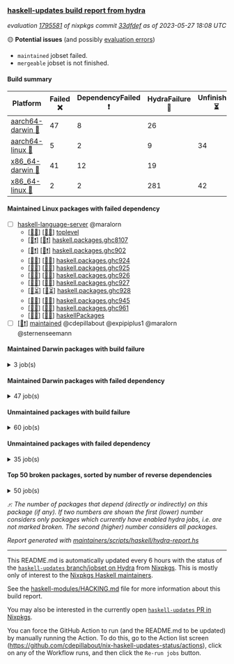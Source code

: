 ### [haskell-updates build report from hydra](https://hydra.nixos.org/jobset/nixpkgs/haskell-updates)
*evaluation [1795581](https://hydra.nixos.org/eval/1795581) of nixpkgs commit [33dfdef](https://github.com/NixOS/nixpkgs/commits/33dfdef1d3893a49c28247a5b2104b2257056f87) as of 2023-05-27 18:08 UTC*

:yellow_circle: **Potential issues** (and possibly [evaluation errors](https://hydra.nixos.org/jobset/nixpkgs/haskell-updates))
  * `maintained` jobset failed.
  * `mergeable` jobset is not finished.

#### Build summary

 | Platform | Failed :x: | DependencyFailed :heavy_exclamation_mark: | HydraFailure :construction: | Unfinished :hourglass_flowing_sand: | Success :heavy_check_mark: | 
 | --- | --- | --- | --- | --- | --- | 
 | [aarch64-darwin :green_apple:](https://hydra.nixos.org/eval/1795581?filter=.aarch64-darwin) | 47 | 8 | 26 |  | 6433 | 
 | [aarch64-linux :iphone:](https://hydra.nixos.org/eval/1795581?filter=.aarch64-linux) | 5 | 2 | 9 | 34 | 6559 | 
 | [x86_64-darwin :apple:](https://hydra.nixos.org/eval/1795581?filter=.x86_64-darwin) | 41 | 12 | 19 |  | 6462 | 
 | [x86_64-linux :penguin:](https://hydra.nixos.org/eval/1795581?filter=.x86_64-linux) | 2 | 2 | 281 | 42 | 6329 | 
#### Maintained Linux packages with failed dependency
- [ ] [haskell-language-server](https://hydra.nixos.org/eval/1795581?filter=haskell-language-server) @maralorn
  - [[:iphone::construction:]](https://hydra.nixos.org/build/220674954) [[:penguin::construction:]](https://hydra.nixos.org/build/220668556) [toplevel](https://hydra.nixos.org/eval/1795581?filter=haskell-language-server)
  - [[:iphone::heavy_exclamation_mark:]](https://hydra.nixos.org/build/221745292) [[:penguin::heavy_exclamation_mark:]](https://hydra.nixos.org/build/221745296) [haskell.packages.ghc8107](https://hydra.nixos.org/eval/1795581?filter=haskell.packages.ghc8107.haskell-language-server)
  - [[:iphone::heavy_exclamation_mark:]](https://hydra.nixos.org/build/221745294) [[:penguin::heavy_exclamation_mark:]](https://hydra.nixos.org/build/221745299) [haskell.packages.ghc902](https://hydra.nixos.org/eval/1795581?filter=haskell.packages.ghc902.haskell-language-server)
  - [[:iphone::construction:]](https://hydra.nixos.org/build/220667219) [[:penguin::construction:]](https://hydra.nixos.org/build/220672480) [haskell.packages.ghc924](https://hydra.nixos.org/eval/1795581?filter=haskell.packages.ghc924.haskell-language-server)
  - [[:iphone::construction:]](https://hydra.nixos.org/build/220680070) [[:penguin::construction:]](https://hydra.nixos.org/build/220675760) [haskell.packages.ghc925](https://hydra.nixos.org/eval/1795581?filter=haskell.packages.ghc925.haskell-language-server)
  - [[:iphone::construction:]](https://hydra.nixos.org/build/220671491) [[:penguin::construction:]](https://hydra.nixos.org/build/220669832) [haskell.packages.ghc926](https://hydra.nixos.org/eval/1795581?filter=haskell.packages.ghc926.haskell-language-server)
  - [[:iphone::construction:]](https://hydra.nixos.org/build/220668489) [[:penguin::construction:]](https://hydra.nixos.org/build/220670980) [haskell.packages.ghc927](https://hydra.nixos.org/eval/1795581?filter=haskell.packages.ghc927.haskell-language-server)
  - [[:iphone::hourglass_flowing_sand:]](https://hydra.nixos.org/build/221815896) [[:penguin::hourglass_flowing_sand:]](https://hydra.nixos.org/build/221815898) [haskell.packages.ghc928](https://hydra.nixos.org/eval/1795581?filter=haskell.packages.ghc928.haskell-language-server)
  - [[:iphone::construction:]](https://hydra.nixos.org/build/220679066) [[:penguin::construction:]](https://hydra.nixos.org/build/220677753) [haskell.packages.ghc945](https://hydra.nixos.org/eval/1795581?filter=haskell.packages.ghc945.haskell-language-server)
  - [[:iphone::construction:]](https://hydra.nixos.org/build/220673971) [[:penguin::construction:]](https://hydra.nixos.org/build/220672856) [haskell.packages.ghc961](https://hydra.nixos.org/eval/1795581?filter=haskell.packages.ghc961.haskell-language-server)
  - [[:iphone::construction:]](https://hydra.nixos.org/build/220667119) [[:penguin::construction:]](https://hydra.nixos.org/build/220675067) [haskellPackages](https://hydra.nixos.org/eval/1795581?filter=haskellPackages.haskell-language-server)
- [ ] [[:penguin::heavy_exclamation_mark:]](https://hydra.nixos.org/build/221799697) [maintained](https://hydra.nixos.org/eval/1795581?filter=maintained) @cdepillabout @expipiplus1 @maralorn @sternenseemann
#### Maintained Darwin packages with build failure
<details><summary>3 job(s) </summary>

- [ ] [gitit](https://hydra.nixos.org/eval/1795581?filter=gitit) @Profpatsch @sternenseemann
  - [[:green_apple::x:]](https://hydra.nixos.org/build/221789160) [[:apple::heavy_check_mark:]](https://hydra.nixos.org/build/221788917) [toplevel](https://hydra.nixos.org/eval/1795581?filter=gitit)
  - [[:green_apple::heavy_check_mark:]](https://hydra.nixos.org/build/221788954) [[:apple::heavy_check_mark:]](https://hydra.nixos.org/build/221789016) [haskellPackages](https://hydra.nixos.org/eval/1795581?filter=haskellPackages.gitit)
</details>

#### Maintained Darwin packages with failed dependency
<details><summary>47 job(s) </summary>

- [ ] [cabal2nix](https://hydra.nixos.org/eval/1795581?filter=cabal2nix) @sternenseemann
  - [[:green_apple::heavy_check_mark:]](https://hydra.nixos.org/build/221799765) [[:apple::heavy_exclamation_mark:]](https://hydra.nixos.org/build/221799661) [toplevel](https://hydra.nixos.org/eval/1795581?filter=cabal2nix)
  - [[:green_apple::heavy_check_mark:]](https://hydra.nixos.org/build/220677603) [[:apple::heavy_check_mark:]](https://hydra.nixos.org/build/220680026) [haskell.packages.ghc8107](https://hydra.nixos.org/eval/1795581?filter=haskell.packages.ghc8107.cabal2nix)
  -  [[:apple::heavy_check_mark:]](https://hydra.nixos.org/build/220675559) [haskell.packages.ghc884](https://hydra.nixos.org/eval/1795581?filter=haskell.packages.ghc884.cabal2nix)
  - [[:green_apple::heavy_check_mark:]](https://hydra.nixos.org/build/220664235) [[:apple::heavy_check_mark:]](https://hydra.nixos.org/build/220662951) [haskell.packages.ghc902](https://hydra.nixos.org/eval/1795581?filter=haskell.packages.ghc902.cabal2nix)
  - [[:green_apple::heavy_check_mark:]](https://hydra.nixos.org/build/220664789) [[:apple::heavy_check_mark:]](https://hydra.nixos.org/build/220678995) [haskell.packages.ghc924](https://hydra.nixos.org/eval/1795581?filter=haskell.packages.ghc924.cabal2nix)
  - [[:green_apple::heavy_check_mark:]](https://hydra.nixos.org/build/220674255) [[:apple::heavy_check_mark:]](https://hydra.nixos.org/build/220681030) [haskell.packages.ghc925](https://hydra.nixos.org/eval/1795581?filter=haskell.packages.ghc925.cabal2nix)
  - [[:green_apple::heavy_check_mark:]](https://hydra.nixos.org/build/220678701) [[:apple::heavy_check_mark:]](https://hydra.nixos.org/build/220674814) [haskell.packages.ghc926](https://hydra.nixos.org/eval/1795581?filter=haskell.packages.ghc926.cabal2nix)
  - [[:green_apple::heavy_check_mark:]](https://hydra.nixos.org/build/220671418) [[:apple::heavy_check_mark:]](https://hydra.nixos.org/build/220673140) [haskell.packages.ghc927](https://hydra.nixos.org/eval/1795581?filter=haskell.packages.ghc927.cabal2nix)
  - [[:green_apple::heavy_check_mark:]](https://hydra.nixos.org/build/221815885) [[:apple::heavy_check_mark:]](https://hydra.nixos.org/build/221815857) [haskell.packages.ghc928](https://hydra.nixos.org/eval/1795581?filter=haskell.packages.ghc928.cabal2nix)
  - [[:green_apple::heavy_check_mark:]](https://hydra.nixos.org/build/220672751) [[:apple::heavy_check_mark:]](https://hydra.nixos.org/build/220676712) [haskell.packages.ghc945](https://hydra.nixos.org/eval/1795581?filter=haskell.packages.ghc945.cabal2nix)
  - [[:green_apple::heavy_check_mark:]](https://hydra.nixos.org/build/220680877) [[:apple::heavy_check_mark:]](https://hydra.nixos.org/build/220672412) [haskellPackages](https://hydra.nixos.org/eval/1795581?filter=haskellPackages.cabal2nix)
- [ ] [ghc](https://hydra.nixos.org/eval/1795581?filter=ghc) @cdepillabout @expipiplus1 @guibou @maralorn @sternenseemann
  - [[:green_apple::heavy_check_mark:]](https://hydra.nixos.org/build/219807464) [[:apple::heavy_check_mark:]](https://hydra.nixos.org/build/219802173) [haskellPackages](https://hydra.nixos.org/eval/1795581?filter=haskellPackages.ghc)
  - [[:green_apple::heavy_check_mark:]](https://hydra.nixos.org/build/221799693) [[:apple::heavy_exclamation_mark:]](https://hydra.nixos.org/build/221799757) [pkgsCross.ghcjs.haskell.packages.ghcHEAD](https://hydra.nixos.org/eval/1795581?filter=pkgsCross.ghcjs.haskell.packages.ghcHEAD.ghc)
  - [[:green_apple::heavy_check_mark:]](https://hydra.nixos.org/build/221799634) [[:apple::heavy_exclamation_mark:]](https://hydra.nixos.org/build/221799632) [pkgsCross.ghcjs.haskellPackages](https://hydra.nixos.org/eval/1795581?filter=pkgsCross.ghcjs.haskellPackages.ghc)
- [ ] [haskell-language-server](https://hydra.nixos.org/eval/1795581?filter=haskell-language-server) @maralorn
  - [[:green_apple::construction:]](https://hydra.nixos.org/build/220671651) [[:apple::construction:]](https://hydra.nixos.org/build/220674674) [toplevel](https://hydra.nixos.org/eval/1795581?filter=haskell-language-server)
  - [[:green_apple::heavy_exclamation_mark:]](https://hydra.nixos.org/build/221745303) [[:apple::heavy_exclamation_mark:]](https://hydra.nixos.org/build/221745302) [haskell.packages.ghc8107](https://hydra.nixos.org/eval/1795581?filter=haskell.packages.ghc8107.haskell-language-server)
  - [[:green_apple::heavy_exclamation_mark:]](https://hydra.nixos.org/build/221745291) [[:apple::heavy_exclamation_mark:]](https://hydra.nixos.org/build/221745297) [haskell.packages.ghc902](https://hydra.nixos.org/eval/1795581?filter=haskell.packages.ghc902.haskell-language-server)
  - [[:green_apple::construction:]](https://hydra.nixos.org/build/220669910) [[:apple::construction:]](https://hydra.nixos.org/build/220673658) [haskell.packages.ghc924](https://hydra.nixos.org/eval/1795581?filter=haskell.packages.ghc924.haskell-language-server)
  - [[:green_apple::construction:]](https://hydra.nixos.org/build/220678891) [[:apple::construction:]](https://hydra.nixos.org/build/220673143) [haskell.packages.ghc925](https://hydra.nixos.org/eval/1795581?filter=haskell.packages.ghc925.haskell-language-server)
  - [[:green_apple::construction:]](https://hydra.nixos.org/build/220678748) [[:apple::construction:]](https://hydra.nixos.org/build/220664423) [haskell.packages.ghc926](https://hydra.nixos.org/eval/1795581?filter=haskell.packages.ghc926.haskell-language-server)
  - [[:green_apple::construction:]](https://hydra.nixos.org/build/220666573) [[:apple::construction:]](https://hydra.nixos.org/build/220666424) [haskell.packages.ghc927](https://hydra.nixos.org/eval/1795581?filter=haskell.packages.ghc927.haskell-language-server)
  - [[:green_apple::heavy_exclamation_mark:]](https://hydra.nixos.org/build/221815839) [[:apple::heavy_exclamation_mark:]](https://hydra.nixos.org/build/221815833) [haskell.packages.ghc928](https://hydra.nixos.org/eval/1795581?filter=haskell.packages.ghc928.haskell-language-server)
  - [[:green_apple::construction:]](https://hydra.nixos.org/build/220665154) [[:apple::construction:]](https://hydra.nixos.org/build/220671071) [haskell.packages.ghc945](https://hydra.nixos.org/eval/1795581?filter=haskell.packages.ghc945.haskell-language-server)
  - [[:green_apple::construction:]](https://hydra.nixos.org/build/220663355) [[:apple::construction:]](https://hydra.nixos.org/build/220666320) [haskell.packages.ghc961](https://hydra.nixos.org/eval/1795581?filter=haskell.packages.ghc961.haskell-language-server)
  - [[:green_apple::construction:]](https://hydra.nixos.org/build/220673221) [[:apple::construction:]](https://hydra.nixos.org/build/220666377) [haskellPackages](https://hydra.nixos.org/eval/1795581?filter=haskellPackages.haskell-language-server)
- [ ] [nix-paths](https://hydra.nixos.org/eval/1795581?filter=nix-paths) @peti
  - [[:green_apple::heavy_check_mark:]](https://hydra.nixos.org/build/221799720) [[:apple::heavy_exclamation_mark:]](https://hydra.nixos.org/build/221799681) [haskell.packages.ghc8107](https://hydra.nixos.org/eval/1795581?filter=haskell.packages.ghc8107.nix-paths)
  -  [[:apple::heavy_exclamation_mark:]](https://hydra.nixos.org/build/221799713) [haskell.packages.ghc884](https://hydra.nixos.org/eval/1795581?filter=haskell.packages.ghc884.nix-paths)
  - [[:green_apple::heavy_check_mark:]](https://hydra.nixos.org/build/221799650) [[:apple::heavy_exclamation_mark:]](https://hydra.nixos.org/build/221799759) [haskell.packages.ghc902](https://hydra.nixos.org/eval/1795581?filter=haskell.packages.ghc902.nix-paths)
  - [[:green_apple::heavy_check_mark:]](https://hydra.nixos.org/build/221799660) [[:apple::heavy_exclamation_mark:]](https://hydra.nixos.org/build/221799717) [haskell.packages.ghc924](https://hydra.nixos.org/eval/1795581?filter=haskell.packages.ghc924.nix-paths)
  - [[:green_apple::heavy_check_mark:]](https://hydra.nixos.org/build/221799631) [[:apple::heavy_exclamation_mark:]](https://hydra.nixos.org/build/221799721) [haskell.packages.ghc925](https://hydra.nixos.org/eval/1795581?filter=haskell.packages.ghc925.nix-paths)
  - [[:green_apple::heavy_check_mark:]](https://hydra.nixos.org/build/221799738) [[:apple::heavy_exclamation_mark:]](https://hydra.nixos.org/build/221799732) [haskell.packages.ghc926](https://hydra.nixos.org/eval/1795581?filter=haskell.packages.ghc926.nix-paths)
  - [[:green_apple::heavy_check_mark:]](https://hydra.nixos.org/build/221799705) [[:apple::heavy_exclamation_mark:]](https://hydra.nixos.org/build/221799753) [haskell.packages.ghc927](https://hydra.nixos.org/eval/1795581?filter=haskell.packages.ghc927.nix-paths)
  - [[:green_apple::heavy_check_mark:]](https://hydra.nixos.org/build/221815878) [[:apple::heavy_exclamation_mark:]](https://hydra.nixos.org/build/221815837) [haskell.packages.ghc928](https://hydra.nixos.org/eval/1795581?filter=haskell.packages.ghc928.nix-paths)
  - [[:green_apple::heavy_check_mark:]](https://hydra.nixos.org/build/221799749) [[:apple::heavy_exclamation_mark:]](https://hydra.nixos.org/build/221799683) [haskell.packages.ghc945](https://hydra.nixos.org/eval/1795581?filter=haskell.packages.ghc945.nix-paths)
  - [[:green_apple::heavy_check_mark:]](https://hydra.nixos.org/build/221799657) [[:apple::heavy_exclamation_mark:]](https://hydra.nixos.org/build/221799740) [haskell.packages.ghc961](https://hydra.nixos.org/eval/1795581?filter=haskell.packages.ghc961.nix-paths)
  - [[:green_apple::heavy_check_mark:]](https://hydra.nixos.org/build/221799652) [[:apple::heavy_exclamation_mark:]](https://hydra.nixos.org/build/221799678) [haskellPackages](https://hydra.nixos.org/eval/1795581?filter=haskellPackages.nix-paths)
- [ ] [nvfetcher](https://hydra.nixos.org/eval/1795581?filter=nvfetcher) @berberman
  - [[:green_apple::heavy_check_mark:]](https://hydra.nixos.org/build/221799685) [[:apple::heavy_exclamation_mark:]](https://hydra.nixos.org/build/221799664) [toplevel](https://hydra.nixos.org/eval/1795581?filter=nvfetcher)
  - [[:green_apple::heavy_check_mark:]](https://hydra.nixos.org/build/221799761) [[:apple::heavy_exclamation_mark:]](https://hydra.nixos.org/build/221799640) [haskellPackages](https://hydra.nixos.org/eval/1795581?filter=haskellPackages.nvfetcher)
- [ ] [[:green_apple::heavy_exclamation_mark:]](https://hydra.nixos.org/build/220674599) [[:apple::construction:]](https://hydra.nixos.org/build/220665526) [haskellPackages.streamly-lmdb](https://hydra.nixos.org/eval/1795581?filter=haskellPackages.streamly-lmdb) @shlok
- [ ] [update-nix-fetchgit](https://hydra.nixos.org/eval/1795581?filter=update-nix-fetchgit) @expipiplus1 @sorki
  - [[:green_apple::heavy_check_mark:]](https://hydra.nixos.org/build/221799745) [[:apple::heavy_exclamation_mark:]](https://hydra.nixos.org/build/221799626) [toplevel](https://hydra.nixos.org/eval/1795581?filter=update-nix-fetchgit)
  - [[:green_apple::heavy_check_mark:]](https://hydra.nixos.org/build/221799630) [[:apple::heavy_exclamation_mark:]](https://hydra.nixos.org/build/221799689) [haskellPackages](https://hydra.nixos.org/eval/1795581?filter=haskellPackages.update-nix-fetchgit)
</details>

#### Unmaintained packages with build failure
<details><summary>60 job(s) </summary>

- [ ] [[:green_apple::x:]](https://hydra.nixos.org/build/220667266) [[:iphone::heavy_check_mark:]](https://hydra.nixos.org/build/220672591) [[:apple::heavy_check_mark:]](https://hydra.nixos.org/build/220666229) [[:penguin::heavy_check_mark:]](https://hydra.nixos.org/build/220663004) [haskellPackages.di-core](https://hydra.nixos.org/eval/1795581?filter=haskellPackages.di-core)  :arrow_heading_up: 8 | 11
- [ ] [[:green_apple::x:]](https://hydra.nixos.org/build/221759939) [[:iphone::hourglass_flowing_sand:]](https://hydra.nixos.org/build/221759945) [[:apple::x:]](https://hydra.nixos.org/build/221759859) [[:penguin::hourglass_flowing_sand:]](https://hydra.nixos.org/build/221759933) [haskellPackages.inline-r](https://hydra.nixos.org/eval/1795581?filter=haskellPackages.inline-r)  :arrow_heading_up: 1 | 4
- [ ] [[:green_apple::heavy_check_mark:]](https://hydra.nixos.org/build/219814299) [[:iphone::x:]](https://hydra.nixos.org/build/219825954) [[:apple::heavy_check_mark:]](https://hydra.nixos.org/build/219822238) [[:penguin::heavy_check_mark:]](https://hydra.nixos.org/build/219821736) [haskellPackages.long-double](https://hydra.nixos.org/eval/1795581?filter=haskellPackages.long-double)  :arrow_heading_up: 1 | 2
- [ ] [[:green_apple::x:]](https://hydra.nixos.org/build/220663914) [[:iphone::heavy_check_mark:]](https://hydra.nixos.org/build/220667392) [[:apple::construction:]](https://hydra.nixos.org/build/220663478) [[:penguin::heavy_check_mark:]](https://hydra.nixos.org/build/220664487) [haskellPackages.posix-socket](https://hydra.nixos.org/eval/1795581?filter=haskellPackages.posix-socket)  :arrow_heading_up: 1 | 2
- [ ] [[:green_apple::x:]](https://hydra.nixos.org/build/219822134) [[:iphone::heavy_check_mark:]](https://hydra.nixos.org/build/220654727) [[:apple::x:]](https://hydra.nixos.org/build/219812749) [[:penguin::heavy_check_mark:]](https://hydra.nixos.org/build/220654786) [haskellPackages.openal-ffi](https://hydra.nixos.org/eval/1795581?filter=haskellPackages.openal-ffi)  :arrow_heading_up: 1 | 1
- [ ] [[:green_apple::heavy_check_mark:]](https://hydra.nixos.org/build/219822225) [[:iphone::x:]](https://hydra.nixos.org/build/219803223) [[:apple::heavy_check_mark:]](https://hydra.nixos.org/build/219803406) [[:penguin::heavy_check_mark:]](https://hydra.nixos.org/build/219805721) [haskellPackages.freetype2](https://hydra.nixos.org/eval/1795581?filter=haskellPackages.freetype2)  :arrow_heading_up: 0 | 11
- [ ] [[:green_apple::x:]](https://hydra.nixos.org/build/219812129) [[:iphone::heavy_check_mark:]](https://hydra.nixos.org/build/219809287) [[:apple::x:]](https://hydra.nixos.org/build/219811502) [[:penguin::heavy_check_mark:]](https://hydra.nixos.org/build/219816947) [haskellPackages.llvm-tf](https://hydra.nixos.org/eval/1795581?filter=haskellPackages.llvm-tf)  :arrow_heading_up: 0 | 6
- [ ] [[:green_apple::construction:]](https://hydra.nixos.org/build/220664003) [[:iphone::heavy_check_mark:]](https://hydra.nixos.org/build/220664160) [[:apple::x:]](https://hydra.nixos.org/build/220668969) [[:penguin::heavy_check_mark:]](https://hydra.nixos.org/build/220670378) [haskellPackages.pipes-zlib](https://hydra.nixos.org/eval/1795581?filter=haskellPackages.pipes-zlib)  :arrow_heading_up: 0 | 5
- [ ] [[:green_apple::x:]](https://hydra.nixos.org/build/220662956) [[:iphone::heavy_check_mark:]](https://hydra.nixos.org/build/220675345) [[:apple::heavy_check_mark:]](https://hydra.nixos.org/build/220676979) [[:penguin::heavy_check_mark:]](https://hydra.nixos.org/build/220665680) [haskellPackages.folds](https://hydra.nixos.org/eval/1795581?filter=haskellPackages.folds)  :arrow_heading_up: 0 | 3
- [ ] [[:green_apple::x:]](https://hydra.nixos.org/build/219813459) [[:iphone::x:]](https://hydra.nixos.org/build/219807333) [[:apple::heavy_check_mark:]](https://hydra.nixos.org/build/219815125) [[:penguin::heavy_check_mark:]](https://hydra.nixos.org/build/219809651) [haskellPackages.picosat](https://hydra.nixos.org/eval/1795581?filter=haskellPackages.picosat)  :arrow_heading_up: 0 | 3
- [ ] [[:green_apple::x:]](https://hydra.nixos.org/build/219800520) [[:iphone::heavy_check_mark:]](https://hydra.nixos.org/build/219812915) [[:apple::heavy_check_mark:]](https://hydra.nixos.org/build/219810990) [[:penguin::heavy_check_mark:]](https://hydra.nixos.org/build/219819715) [haskellPackages.LibZip](https://hydra.nixos.org/eval/1795581?filter=haskellPackages.LibZip)  :arrow_heading_up: 0 | 2
- [ ] [[:green_apple::heavy_check_mark:]](https://hydra.nixos.org/build/220675337) [[:iphone::heavy_check_mark:]](https://hydra.nixos.org/build/220674799) [[:apple::x:]](https://hydra.nixos.org/build/220673501) [[:penguin::heavy_check_mark:]](https://hydra.nixos.org/build/220674366) [haskellPackages.quic](https://hydra.nixos.org/eval/1795581?filter=haskellPackages.quic)  :arrow_heading_up: 0 | 2
- [ ] [[:green_apple::x:]](https://hydra.nixos.org/build/220667776) [[:iphone::heavy_check_mark:]](https://hydra.nixos.org/build/220663749) [[:apple::heavy_check_mark:]](https://hydra.nixos.org/build/220663336) [[:penguin::heavy_check_mark:]](https://hydra.nixos.org/build/220680678) [haskellPackages.rocksdb-haskell](https://hydra.nixos.org/eval/1795581?filter=haskellPackages.rocksdb-haskell)  :arrow_heading_up: 0 | 2
- [ ] [[:green_apple::construction:]](https://hydra.nixos.org/build/220674495) [[:iphone::heavy_check_mark:]](https://hydra.nixos.org/build/220670948) [[:apple::x:]](https://hydra.nixos.org/build/220672647) [[:penguin::heavy_check_mark:]](https://hydra.nixos.org/build/220665306) [haskellPackages.h-raylib](https://hydra.nixos.org/eval/1795581?filter=haskellPackages.h-raylib)  :arrow_heading_up: 0 | 1
- [ ] [[:green_apple::x:]](https://hydra.nixos.org/build/219825934) [[:iphone::heavy_check_mark:]](https://hydra.nixos.org/build/219821588) [[:apple::x:]](https://hydra.nixos.org/build/219816946) [[:penguin::heavy_check_mark:]](https://hydra.nixos.org/build/219801127) [haskellPackages.hamid](https://hydra.nixos.org/eval/1795581?filter=haskellPackages.hamid)  :arrow_heading_up: 0 | 1
- [ ] [[:green_apple::x:]](https://hydra.nixos.org/build/219819697) [[:iphone::heavy_check_mark:]](https://hydra.nixos.org/build/219822624) [[:apple::x:]](https://hydra.nixos.org/build/219800704) [[:penguin::heavy_check_mark:]](https://hydra.nixos.org/build/219816187) [haskellPackages.huckleberry](https://hydra.nixos.org/eval/1795581?filter=haskellPackages.huckleberry)  :arrow_heading_up: 0 | 1
- [ ] [[:green_apple::heavy_check_mark:]](https://hydra.nixos.org/build/220680094) [[:iphone::heavy_check_mark:]](https://hydra.nixos.org/build/220667181) [[:apple::heavy_check_mark:]](https://hydra.nixos.org/build/220669571) [[:penguin::x:]](https://hydra.nixos.org/build/220680646) [haskellPackages.openai-servant](https://hydra.nixos.org/eval/1795581?filter=haskellPackages.openai-servant)  :arrow_heading_up: 0 | 1
- [ ] [[:green_apple::x:]](https://hydra.nixos.org/build/219820633) [[:iphone::heavy_check_mark:]](https://hydra.nixos.org/build/219806252) [[:apple::x:]](https://hydra.nixos.org/build/219824785) [[:penguin::heavy_check_mark:]](https://hydra.nixos.org/build/219812547) [haskellPackages.select](https://hydra.nixos.org/eval/1795581?filter=haskellPackages.select)  :arrow_heading_up: 0 | 1
- [ ] [[:green_apple::x:]](https://hydra.nixos.org/build/220664008) [[:iphone::heavy_check_mark:]](https://hydra.nixos.org/build/220669896) [[:apple::x:]](https://hydra.nixos.org/build/220668553) [[:penguin::heavy_check_mark:]](https://hydra.nixos.org/build/220664077) [haskellPackages.sysinfo](https://hydra.nixos.org/eval/1795581?filter=haskellPackages.sysinfo)  :arrow_heading_up: 0 | 1
- [ ] [[:green_apple::heavy_check_mark:]](https://hydra.nixos.org/build/220666676) [[:iphone::heavy_check_mark:]](https://hydra.nixos.org/build/220677456) [[:apple::x:]](https://hydra.nixos.org/build/220679040) [[:penguin::heavy_check_mark:]](https://hydra.nixos.org/build/220663626) [haskellPackages.FractalArt](https://hydra.nixos.org/eval/1795581?filter=haskellPackages.FractalArt) 
- [ ] [[:green_apple::heavy_check_mark:]](https://hydra.nixos.org/build/219804981) [[:iphone::x:]](https://hydra.nixos.org/build/219820285) [[:apple::heavy_check_mark:]](https://hydra.nixos.org/build/219811233) [[:penguin::heavy_check_mark:]](https://hydra.nixos.org/build/219808597) [haskellPackages.HsASA](https://hydra.nixos.org/eval/1795581?filter=haskellPackages.HsASA) 
- [ ] [[:green_apple::x:]](https://hydra.nixos.org/build/219814180) [[:iphone::heavy_check_mark:]](https://hydra.nixos.org/build/220654625) [[:apple::x:]](https://hydra.nixos.org/build/219800504) [[:penguin::heavy_check_mark:]](https://hydra.nixos.org/build/220654775) [haskellPackages.al](https://hydra.nixos.org/eval/1795581?filter=haskellPackages.al) 
- [ ] [[:green_apple::heavy_check_mark:]](https://hydra.nixos.org/build/220668788) [[:iphone::heavy_check_mark:]](https://hydra.nixos.org/build/220668407) [[:apple::x:]](https://hydra.nixos.org/build/220675331) [[:penguin::heavy_check_mark:]](https://hydra.nixos.org/build/220669322) [haskellPackages.env-extra](https://hydra.nixos.org/eval/1795581?filter=haskellPackages.env-extra) 
- [ ] [[:green_apple::construction:]](https://hydra.nixos.org/build/220666028) [[:iphone::heavy_check_mark:]](https://hydra.nixos.org/build/220673941) [[:apple::x:]](https://hydra.nixos.org/build/220667021) [[:penguin::heavy_check_mark:]](https://hydra.nixos.org/build/220668977) [haskellPackages.epub-tools](https://hydra.nixos.org/eval/1795581?filter=haskellPackages.epub-tools) 
- [ ] [[:green_apple::x:]](https://hydra.nixos.org/build/220679754) [[:iphone::heavy_check_mark:]](https://hydra.nixos.org/build/220663220) [[:apple::heavy_check_mark:]](https://hydra.nixos.org/build/220666586) [[:penguin::heavy_check_mark:]](https://hydra.nixos.org/build/220669034) [haskellPackages.executable-hash](https://hydra.nixos.org/eval/1795581?filter=haskellPackages.executable-hash) 
- [ ] [[:green_apple::x:]](https://hydra.nixos.org/build/219809876) [[:iphone::heavy_check_mark:]](https://hydra.nixos.org/build/219804080) [[:apple::x:]](https://hydra.nixos.org/build/219823069) [[:penguin::heavy_check_mark:]](https://hydra.nixos.org/build/219807643) [haskellPackages.float128](https://hydra.nixos.org/eval/1795581?filter=haskellPackages.float128) 
- [ ] [[:green_apple::x:]](https://hydra.nixos.org/build/219801234) [[:iphone::heavy_check_mark:]](https://hydra.nixos.org/build/219826945) [[:apple::x:]](https://hydra.nixos.org/build/219804199) [[:penguin::heavy_check_mark:]](https://hydra.nixos.org/build/219813269) [haskellPackages.fudgets](https://hydra.nixos.org/eval/1795581?filter=haskellPackages.fudgets) 
- [ ] [[:green_apple::x:]](https://hydra.nixos.org/build/220663823) [[:iphone::heavy_check_mark:]](https://hydra.nixos.org/build/220667000) [[:apple::x:]](https://hydra.nixos.org/build/220681099) [[:penguin::heavy_check_mark:]](https://hydra.nixos.org/build/220677047) [haskellPackages.gerrit](https://hydra.nixos.org/eval/1795581?filter=haskellPackages.gerrit) 
- [ ] [[:green_apple::x:]](https://hydra.nixos.org/build/220664698) [[:apple::construction:]](https://hydra.nixos.org/build/220666452) [haskellPackages.gtk-mac-integration](https://hydra.nixos.org/eval/1795581?filter=haskellPackages.gtk-mac-integration) 
- [ ] [[:green_apple::x:]](https://hydra.nixos.org/build/220665066) [[:apple::construction:]](https://hydra.nixos.org/build/220677797) [haskellPackages.gtk3-mac-integration](https://hydra.nixos.org/eval/1795581?filter=haskellPackages.gtk3-mac-integration) 
- [ ] [[:green_apple::x:]](https://hydra.nixos.org/build/220665837) [[:iphone::heavy_check_mark:]](https://hydra.nixos.org/build/220676244) [[:apple::x:]](https://hydra.nixos.org/build/220671509) [[:penguin::heavy_check_mark:]](https://hydra.nixos.org/build/220678334) [haskellPackages.hinotify-conduit](https://hydra.nixos.org/eval/1795581?filter=haskellPackages.hinotify-conduit) 
- [ ] [[:green_apple::x:]](https://hydra.nixos.org/build/221789035) [[:iphone::construction:]](https://hydra.nixos.org/build/220666984) [[:apple::x:]](https://hydra.nixos.org/build/221788751) [[:penguin::x:]](https://hydra.nixos.org/build/220670881) [haskellPackages.hprox](https://hydra.nixos.org/eval/1795581?filter=haskellPackages.hprox) 
- [ ] [[:green_apple::x:]](https://hydra.nixos.org/build/219821028) [[:iphone::heavy_check_mark:]](https://hydra.nixos.org/build/219807066) [[:apple::x:]](https://hydra.nixos.org/build/219813734) [[:penguin::heavy_check_mark:]](https://hydra.nixos.org/build/219804801) [haskellPackages.hsshellscript](https://hydra.nixos.org/eval/1795581?filter=haskellPackages.hsshellscript) 
- [ ] [[:green_apple::x:]](https://hydra.nixos.org/build/219810435) [[:iphone::heavy_check_mark:]](https://hydra.nixos.org/build/219825726) [[:apple::x:]](https://hydra.nixos.org/build/219811526) [[:penguin::heavy_check_mark:]](https://hydra.nixos.org/build/219822429) [haskellPackages.hssourceinfo](https://hydra.nixos.org/eval/1795581?filter=haskellPackages.hssourceinfo) 
- [ ] [[:green_apple::construction:]](https://hydra.nixos.org/build/220678028) [[:iphone::heavy_check_mark:]](https://hydra.nixos.org/build/220663334) [[:apple::x:]](https://hydra.nixos.org/build/220676920) [[:penguin::heavy_check_mark:]](https://hydra.nixos.org/build/220667254) [haskellPackages.hunspell-hs](https://hydra.nixos.org/eval/1795581?filter=haskellPackages.hunspell-hs) 
- [ ] [[:apple::x:]](https://hydra.nixos.org/build/220679278) [[:penguin::heavy_check_mark:]](https://hydra.nixos.org/build/220668669) [haskellPackages.inline-asm](https://hydra.nixos.org/eval/1795581?filter=haskellPackages.inline-asm) 
- [ ] [[:green_apple::x:]](https://hydra.nixos.org/build/220675129) [[:iphone::heavy_check_mark:]](https://hydra.nixos.org/build/220666017) [[:apple::x:]](https://hydra.nixos.org/build/220672131) [[:penguin::heavy_check_mark:]](https://hydra.nixos.org/build/220668910) [haskellPackages.interprocess](https://hydra.nixos.org/eval/1795581?filter=haskellPackages.interprocess) 
- [ ] [[:green_apple::x:]](https://hydra.nixos.org/build/220663530) [[:iphone::heavy_check_mark:]](https://hydra.nixos.org/build/220678870) [[:apple::x:]](https://hydra.nixos.org/build/220678665) [[:penguin::heavy_check_mark:]](https://hydra.nixos.org/build/220675835) [haskellPackages.intricacy](https://hydra.nixos.org/eval/1795581?filter=haskellPackages.intricacy) 
- [ ] [[:green_apple::x:]](https://hydra.nixos.org/build/220666058) [[:iphone::heavy_check_mark:]](https://hydra.nixos.org/build/220677206) [[:apple::x:]](https://hydra.nixos.org/build/220676170) [[:penguin::heavy_check_mark:]](https://hydra.nixos.org/build/220677537) [haskellPackages.ipcvar](https://hydra.nixos.org/eval/1795581?filter=haskellPackages.ipcvar) 
- [ ] [[:green_apple::x:]](https://hydra.nixos.org/build/219800542) [[:apple::x:]](https://hydra.nixos.org/build/219820765) [haskellPackages.kqueue](https://hydra.nixos.org/eval/1795581?filter=haskellPackages.kqueue) 
- [ ] [[:green_apple::x:]](https://hydra.nixos.org/build/220663666) [[:iphone::heavy_check_mark:]](https://hydra.nixos.org/build/220666513) [[:apple::heavy_check_mark:]](https://hydra.nixos.org/build/220674246) [[:penguin::heavy_check_mark:]](https://hydra.nixos.org/build/220671788) [haskellPackages.leveldb-haskell-fork](https://hydra.nixos.org/eval/1795581?filter=haskellPackages.leveldb-haskell-fork) 
- [ ] [[:green_apple::x:]](https://hydra.nixos.org/build/219822295) [[:iphone::heavy_check_mark:]](https://hydra.nixos.org/build/219818808) [[:apple::x:]](https://hydra.nixos.org/build/219814308) [[:penguin::heavy_check_mark:]](https://hydra.nixos.org/build/219826096) [haskellPackages.linux-framebuffer](https://hydra.nixos.org/eval/1795581?filter=haskellPackages.linux-framebuffer) 
- [ ] [[:green_apple::x:]](https://hydra.nixos.org/build/220678588) [[:iphone::heavy_check_mark:]](https://hydra.nixos.org/build/220669681) [[:apple::x:]](https://hydra.nixos.org/build/220665896) [[:penguin::heavy_check_mark:]](https://hydra.nixos.org/build/220666608) [haskellPackages.memzero](https://hydra.nixos.org/eval/1795581?filter=haskellPackages.memzero) 
- [ ] [[:green_apple::x:]](https://hydra.nixos.org/build/221799709) [[:iphone::hourglass_flowing_sand:]](https://hydra.nixos.org/build/221799669) [[:apple::heavy_exclamation_mark:]](https://hydra.nixos.org/build/221799699) [[:penguin::hourglass_flowing_sand:]](https://hydra.nixos.org/build/221799767) [haskellPackages.nix-serve-ng](https://hydra.nixos.org/eval/1795581?filter=haskellPackages.nix-serve-ng) 
- [ ] [[:green_apple::x:]](https://hydra.nixos.org/build/220669328) [[:iphone::heavy_check_mark:]](https://hydra.nixos.org/build/220672682) [[:apple::construction:]](https://hydra.nixos.org/build/220663980) [[:penguin::heavy_check_mark:]](https://hydra.nixos.org/build/220677561) [haskellPackages.persistent-pagination](https://hydra.nixos.org/eval/1795581?filter=haskellPackages.persistent-pagination) 
- [ ] [[:green_apple::construction:]](https://hydra.nixos.org/build/220670688) [[:iphone::heavy_check_mark:]](https://hydra.nixos.org/build/220673411) [[:apple::x:]](https://hydra.nixos.org/build/220679370) [[:penguin::heavy_check_mark:]](https://hydra.nixos.org/build/220680712) [haskellPackages.phatsort](https://hydra.nixos.org/eval/1795581?filter=haskellPackages.phatsort) 
- [ ] [[:green_apple::x:]](https://hydra.nixos.org/build/220671408) [[:iphone::heavy_check_mark:]](https://hydra.nixos.org/build/220677073) [[:apple::x:]](https://hydra.nixos.org/build/220678684) [[:penguin::heavy_check_mark:]](https://hydra.nixos.org/build/220667629) [haskellPackages.ping-wrapper](https://hydra.nixos.org/eval/1795581?filter=haskellPackages.ping-wrapper) 
- [ ] [[:green_apple::x:]](https://hydra.nixos.org/build/220675618) [[:iphone::heavy_check_mark:]](https://hydra.nixos.org/build/220663840) [[:apple::x:]](https://hydra.nixos.org/build/220671638) [[:penguin::heavy_check_mark:]](https://hydra.nixos.org/build/220672243) [haskellPackages.posix-timer](https://hydra.nixos.org/eval/1795581?filter=haskellPackages.posix-timer) 
- [ ] [[:green_apple::x:]](https://hydra.nixos.org/build/220668876) [[:iphone::heavy_check_mark:]](https://hydra.nixos.org/build/220669898) [[:apple::x:]](https://hydra.nixos.org/build/220663210) [[:penguin::heavy_check_mark:]](https://hydra.nixos.org/build/220675360) [haskellPackages.procex](https://hydra.nixos.org/eval/1795581?filter=haskellPackages.procex) 
- [ ] [[:green_apple::x:]](https://hydra.nixos.org/build/220669367) [[:iphone::heavy_check_mark:]](https://hydra.nixos.org/build/220673784) [[:apple::x:]](https://hydra.nixos.org/build/220664292) [[:penguin::heavy_check_mark:]](https://hydra.nixos.org/build/220666666) [haskellPackages.pthread](https://hydra.nixos.org/eval/1795581?filter=haskellPackages.pthread) 
- [ ] [[:green_apple::x:]](https://hydra.nixos.org/build/220678297) [[:iphone::heavy_check_mark:]](https://hydra.nixos.org/build/220664354) [[:apple::x:]](https://hydra.nixos.org/build/220663049) [[:penguin::heavy_check_mark:]](https://hydra.nixos.org/build/220678586) [haskellPackages.sandwich-webdriver](https://hydra.nixos.org/eval/1795581?filter=haskellPackages.sandwich-webdriver) 
- [ ] [[:green_apple::x:]](https://hydra.nixos.org/build/221788754) [[:iphone::heavy_check_mark:]](https://hydra.nixos.org/build/220677121) [[:apple::x:]](https://hydra.nixos.org/build/221789222) [[:penguin::construction:]](https://hydra.nixos.org/build/220667381) [haskellPackages.servant-serialization](https://hydra.nixos.org/eval/1795581?filter=haskellPackages.servant-serialization) 
- [ ] [[:green_apple::construction:]](https://hydra.nixos.org/build/220680197) [[:iphone::heavy_check_mark:]](https://hydra.nixos.org/build/220666955) [[:apple::x:]](https://hydra.nixos.org/build/220675848) [[:penguin::heavy_check_mark:]](https://hydra.nixos.org/build/220664587) [haskellPackages.tailfile-hinotify](https://hydra.nixos.org/eval/1795581?filter=haskellPackages.tailfile-hinotify) 
- [ ] [[:green_apple::x:]](https://hydra.nixos.org/build/219826291) [[:iphone::heavy_check_mark:]](https://hydra.nixos.org/build/219817389) [[:apple::heavy_check_mark:]](https://hydra.nixos.org/build/219824990) [[:penguin::heavy_check_mark:]](https://hydra.nixos.org/build/219817995) [haskellPackages.unix-simple](https://hydra.nixos.org/eval/1795581?filter=haskellPackages.unix-simple) 
- [ ] [[:green_apple::x:]](https://hydra.nixos.org/build/219809361) [[:iphone::heavy_check_mark:]](https://hydra.nixos.org/build/219803711) [[:apple::heavy_check_mark:]](https://hydra.nixos.org/build/219811479) [[:penguin::heavy_check_mark:]](https://hydra.nixos.org/build/219823027) [tests.haskell.writers](https://hydra.nixos.org/eval/1795581?filter=tests.haskell.writers) 
- [ ] [[:green_apple::x:]](https://hydra.nixos.org/build/220672160) [[:iphone::x:]](https://hydra.nixos.org/build/220668648) [[:apple::heavy_check_mark:]](https://hydra.nixos.org/build/220666710) [[:penguin::heavy_check_mark:]](https://hydra.nixos.org/build/220671330) [haskellPackages.x86-64bit](https://hydra.nixos.org/eval/1795581?filter=haskellPackages.x86-64bit) 
- [ ] [[:green_apple::x:]](https://hydra.nixos.org/build/219822322) [[:iphone::heavy_check_mark:]](https://hydra.nixos.org/build/219825759) [[:apple::x:]](https://hydra.nixos.org/build/219807975) [[:penguin::heavy_check_mark:]](https://hydra.nixos.org/build/219826416) [haskellPackages.xmonad-utils](https://hydra.nixos.org/eval/1795581?filter=haskellPackages.xmonad-utils) 
- [ ] [[:green_apple::x:]](https://hydra.nixos.org/build/219801213) [[:iphone::heavy_check_mark:]](https://hydra.nixos.org/build/219810179) [[:apple::x:]](https://hydra.nixos.org/build/219804083) [[:penguin::heavy_check_mark:]](https://hydra.nixos.org/build/219808253) [haskellPackages.yoga](https://hydra.nixos.org/eval/1795581?filter=haskellPackages.yoga) 
- [ ] [[:green_apple::x:]](https://hydra.nixos.org/build/219816446) [[:iphone::heavy_check_mark:]](https://hydra.nixos.org/build/219820803) [[:apple::x:]](https://hydra.nixos.org/build/219813688) [[:penguin::heavy_check_mark:]](https://hydra.nixos.org/build/219823923) [haskellPackages.zot](https://hydra.nixos.org/eval/1795581?filter=haskellPackages.zot) 
- [ ] [[:green_apple::x:]](https://hydra.nixos.org/build/219824912) [[:iphone::heavy_check_mark:]](https://hydra.nixos.org/build/219799911) [[:apple::x:]](https://hydra.nixos.org/build/219810001) [[:penguin::heavy_check_mark:]](https://hydra.nixos.org/build/219801441) [haskellPackages.zxcvbn-c](https://hydra.nixos.org/eval/1795581?filter=haskellPackages.zxcvbn-c) 
</details>

#### Unmaintained packages with failed dependency
<details><summary>35 job(s) </summary>

- [ ] [[:green_apple::heavy_exclamation_mark:]](https://hydra.nixos.org/build/220665223) [[:iphone::heavy_check_mark:]](https://hydra.nixos.org/build/220664350) [[:apple::heavy_check_mark:]](https://hydra.nixos.org/build/220668366) [[:penguin::heavy_check_mark:]](https://hydra.nixos.org/build/220664977) [haskellPackages.di-handle](https://hydra.nixos.org/eval/1795581?filter=haskellPackages.di-handle)  :arrow_heading_up: 6 | 9
- [ ] [[:green_apple::heavy_exclamation_mark:]](https://hydra.nixos.org/build/220676567) [[:iphone::heavy_check_mark:]](https://hydra.nixos.org/build/220664825) [[:apple::heavy_check_mark:]](https://hydra.nixos.org/build/220667532) [[:penguin::heavy_check_mark:]](https://hydra.nixos.org/build/220674789) [haskellPackages.di-monad](https://hydra.nixos.org/eval/1795581?filter=haskellPackages.di-monad)  :arrow_heading_up: 6 | 9
- [ ] [hoogle](https://hydra.nixos.org/eval/1795581?filter=hoogle)  :arrow_heading_up: 3 | 4
  - [[:green_apple::heavy_check_mark:]](https://hydra.nixos.org/build/221789271) [[:iphone::heavy_check_mark:]](https://hydra.nixos.org/build/220679940) [[:apple::heavy_check_mark:]](https://hydra.nixos.org/build/221788958) [[:penguin::heavy_check_mark:]](https://hydra.nixos.org/build/220667393) [haskell.packages.ghc8107](https://hydra.nixos.org/eval/1795581?filter=haskell.packages.ghc8107.hoogle)
  -  [[:iphone::heavy_check_mark:]](https://hydra.nixos.org/build/220666273) [[:apple::heavy_check_mark:]](https://hydra.nixos.org/build/221789049) [[:penguin::heavy_check_mark:]](https://hydra.nixos.org/build/220670671) [haskell.packages.ghc884](https://hydra.nixos.org/eval/1795581?filter=haskell.packages.ghc884.hoogle)
  - [[:green_apple::heavy_check_mark:]](https://hydra.nixos.org/build/221788944) [[:iphone::heavy_check_mark:]](https://hydra.nixos.org/build/220676665) [[:apple::heavy_check_mark:]](https://hydra.nixos.org/build/221789078) [[:penguin::heavy_check_mark:]](https://hydra.nixos.org/build/220678391) [haskell.packages.ghc902](https://hydra.nixos.org/eval/1795581?filter=haskell.packages.ghc902.hoogle)
  - [[:green_apple::heavy_check_mark:]](https://hydra.nixos.org/build/221788758) [[:iphone::heavy_check_mark:]](https://hydra.nixos.org/build/220680572) [[:apple::heavy_check_mark:]](https://hydra.nixos.org/build/221788996) [[:penguin::heavy_check_mark:]](https://hydra.nixos.org/build/220675236) [haskell.packages.ghc924](https://hydra.nixos.org/eval/1795581?filter=haskell.packages.ghc924.hoogle)
  - [[:green_apple::heavy_exclamation_mark:]](https://hydra.nixos.org/build/221788804) [[:iphone::heavy_check_mark:]](https://hydra.nixos.org/build/220667661) [[:apple::heavy_check_mark:]](https://hydra.nixos.org/build/221788876) [[:penguin::heavy_check_mark:]](https://hydra.nixos.org/build/220680823) [haskell.packages.ghc925](https://hydra.nixos.org/eval/1795581?filter=haskell.packages.ghc925.hoogle)
  - [[:green_apple::heavy_check_mark:]](https://hydra.nixos.org/build/221789026) [[:iphone::heavy_check_mark:]](https://hydra.nixos.org/build/220680336) [[:apple::heavy_check_mark:]](https://hydra.nixos.org/build/221789143) [[:penguin::heavy_check_mark:]](https://hydra.nixos.org/build/220664917) [haskell.packages.ghc926](https://hydra.nixos.org/eval/1795581?filter=haskell.packages.ghc926.hoogle)
  - [[:green_apple::heavy_check_mark:]](https://hydra.nixos.org/build/221789090) [[:iphone::heavy_check_mark:]](https://hydra.nixos.org/build/220667468) [[:apple::heavy_check_mark:]](https://hydra.nixos.org/build/221789081) [[:penguin::heavy_check_mark:]](https://hydra.nixos.org/build/220668803) [haskell.packages.ghc927](https://hydra.nixos.org/eval/1795581?filter=haskell.packages.ghc927.hoogle)
  - [[:green_apple::heavy_check_mark:]](https://hydra.nixos.org/build/221815834) [[:iphone::hourglass_flowing_sand:]](https://hydra.nixos.org/build/221815817) [[:apple::heavy_check_mark:]](https://hydra.nixos.org/build/221815851) [[:penguin::hourglass_flowing_sand:]](https://hydra.nixos.org/build/221815867) [haskell.packages.ghc928](https://hydra.nixos.org/eval/1795581?filter=haskell.packages.ghc928.hoogle)
  - [[:green_apple::heavy_check_mark:]](https://hydra.nixos.org/build/221788786) [[:iphone::heavy_check_mark:]](https://hydra.nixos.org/build/220663052) [[:apple::heavy_check_mark:]](https://hydra.nixos.org/build/221788847) [[:penguin::heavy_check_mark:]](https://hydra.nixos.org/build/220667182) [haskell.packages.ghc945](https://hydra.nixos.org/eval/1795581?filter=haskell.packages.ghc945.hoogle)
  - [[:green_apple::heavy_check_mark:]](https://hydra.nixos.org/build/221788932) [[:iphone::heavy_check_mark:]](https://hydra.nixos.org/build/220678381) [[:apple::heavy_check_mark:]](https://hydra.nixos.org/build/221789263) [[:penguin::heavy_check_mark:]](https://hydra.nixos.org/build/220678298) [haskellPackages](https://hydra.nixos.org/eval/1795581?filter=haskellPackages.hoogle)
- [ ] [[:green_apple::heavy_exclamation_mark:]](https://hydra.nixos.org/build/221759898) [[:iphone::hourglass_flowing_sand:]](https://hydra.nixos.org/build/221759940) [[:apple::heavy_exclamation_mark:]](https://hydra.nixos.org/build/221759880) [[:penguin::hourglass_flowing_sand:]](https://hydra.nixos.org/build/221759862) [haskellPackages.H](https://hydra.nixos.org/eval/1795581?filter=haskellPackages.H) 
- [ ] [cabal2nix-unstable](https://hydra.nixos.org/eval/1795581?filter=cabal2nix-unstable) 
  - [[:green_apple::heavy_check_mark:]](https://hydra.nixos.org/build/221799724) [[:iphone::hourglass_flowing_sand:]](https://hydra.nixos.org/build/221799653) [[:apple::heavy_exclamation_mark:]](https://hydra.nixos.org/build/221799694) [[:penguin::hourglass_flowing_sand:]](https://hydra.nixos.org/build/221799687) [haskell.packages.ghc8107](https://hydra.nixos.org/eval/1795581?filter=haskell.packages.ghc8107.cabal2nix-unstable)
  -  [[:iphone::hourglass_flowing_sand:]](https://hydra.nixos.org/build/221799769) [[:apple::heavy_exclamation_mark:]](https://hydra.nixos.org/build/221799719) [[:penguin::hourglass_flowing_sand:]](https://hydra.nixos.org/build/221799733) [haskell.packages.ghc884](https://hydra.nixos.org/eval/1795581?filter=haskell.packages.ghc884.cabal2nix-unstable)
  - [[:green_apple::heavy_check_mark:]](https://hydra.nixos.org/build/221799629) [[:iphone::hourglass_flowing_sand:]](https://hydra.nixos.org/build/221799748) [[:apple::heavy_exclamation_mark:]](https://hydra.nixos.org/build/221799621) [[:penguin::hourglass_flowing_sand:]](https://hydra.nixos.org/build/221799648) [haskell.packages.ghc902](https://hydra.nixos.org/eval/1795581?filter=haskell.packages.ghc902.cabal2nix-unstable)
  - [[:green_apple::heavy_check_mark:]](https://hydra.nixos.org/build/221799696) [[:iphone::hourglass_flowing_sand:]](https://hydra.nixos.org/build/221799715) [[:apple::heavy_exclamation_mark:]](https://hydra.nixos.org/build/221799712) [[:penguin::hourglass_flowing_sand:]](https://hydra.nixos.org/build/221799704) [haskell.packages.ghc924](https://hydra.nixos.org/eval/1795581?filter=haskell.packages.ghc924.cabal2nix-unstable)
  - [[:green_apple::heavy_check_mark:]](https://hydra.nixos.org/build/221799633) [[:iphone::hourglass_flowing_sand:]](https://hydra.nixos.org/build/221799714) [[:apple::heavy_exclamation_mark:]](https://hydra.nixos.org/build/221799667) [[:penguin::hourglass_flowing_sand:]](https://hydra.nixos.org/build/221799625) [haskell.packages.ghc925](https://hydra.nixos.org/eval/1795581?filter=haskell.packages.ghc925.cabal2nix-unstable)
  - [[:green_apple::heavy_check_mark:]](https://hydra.nixos.org/build/221799744) [[:iphone::hourglass_flowing_sand:]](https://hydra.nixos.org/build/221799730) [[:apple::heavy_exclamation_mark:]](https://hydra.nixos.org/build/221799680) [[:penguin::hourglass_flowing_sand:]](https://hydra.nixos.org/build/221799639) [haskell.packages.ghc926](https://hydra.nixos.org/eval/1795581?filter=haskell.packages.ghc926.cabal2nix-unstable)
  - [[:green_apple::heavy_check_mark:]](https://hydra.nixos.org/build/221799750) [[:iphone::hourglass_flowing_sand:]](https://hydra.nixos.org/build/221799691) [[:apple::heavy_exclamation_mark:]](https://hydra.nixos.org/build/221799731) [[:penguin::hourglass_flowing_sand:]](https://hydra.nixos.org/build/221799679) [haskell.packages.ghc927](https://hydra.nixos.org/eval/1795581?filter=haskell.packages.ghc927.cabal2nix-unstable)
  - [[:green_apple::heavy_check_mark:]](https://hydra.nixos.org/build/221815902) [[:iphone::hourglass_flowing_sand:]](https://hydra.nixos.org/build/221815866) [[:apple::heavy_exclamation_mark:]](https://hydra.nixos.org/build/221815849) [[:penguin::hourglass_flowing_sand:]](https://hydra.nixos.org/build/221815876) [haskell.packages.ghc928](https://hydra.nixos.org/eval/1795581?filter=haskell.packages.ghc928.cabal2nix-unstable)
  - [[:green_apple::heavy_check_mark:]](https://hydra.nixos.org/build/221799638) [[:iphone::hourglass_flowing_sand:]](https://hydra.nixos.org/build/221799646) [[:apple::heavy_exclamation_mark:]](https://hydra.nixos.org/build/221799746) [[:penguin::hourglass_flowing_sand:]](https://hydra.nixos.org/build/221799692) [haskell.packages.ghc945](https://hydra.nixos.org/eval/1795581?filter=haskell.packages.ghc945.cabal2nix-unstable)
  - [[:green_apple::heavy_check_mark:]](https://hydra.nixos.org/build/221799674) [[:iphone::hourglass_flowing_sand:]](https://hydra.nixos.org/build/221799670) [[:apple::heavy_exclamation_mark:]](https://hydra.nixos.org/build/221799756) [[:penguin::hourglass_flowing_sand:]](https://hydra.nixos.org/build/221799644) [haskellPackages](https://hydra.nixos.org/eval/1795581?filter=haskellPackages.cabal2nix-unstable)
- [ ] [hello](https://hydra.nixos.org/eval/1795581?filter=hello) 
  - [[:green_apple::heavy_check_mark:]](https://hydra.nixos.org/build/219807866) [[:iphone::heavy_check_mark:]](https://hydra.nixos.org/build/219821665) [[:apple::heavy_check_mark:]](https://hydra.nixos.org/build/219804790) [[:penguin::heavy_check_mark:]](https://hydra.nixos.org/build/219825641) [haskellPackages](https://hydra.nixos.org/eval/1795581?filter=haskellPackages.hello)
  - [[:green_apple::heavy_check_mark:]](https://hydra.nixos.org/build/221799647)  [[:apple::heavy_exclamation_mark:]](https://hydra.nixos.org/build/221799743) [[:penguin::hourglass_flowing_sand:]](https://hydra.nixos.org/build/221799707) [pkgsCross.ghcjs.haskell.packages.ghcHEAD](https://hydra.nixos.org/eval/1795581?filter=pkgsCross.ghcjs.haskell.packages.ghcHEAD.hello)
  - [[:green_apple::heavy_check_mark:]](https://hydra.nixos.org/build/221799686)  [[:apple::heavy_exclamation_mark:]](https://hydra.nixos.org/build/221799695) [[:penguin::hourglass_flowing_sand:]](https://hydra.nixos.org/build/221799728) [pkgsCross.ghcjs.haskellPackages](https://hydra.nixos.org/eval/1795581?filter=pkgsCross.ghcjs.haskellPackages.hello)
  -    [[:penguin::heavy_check_mark:]](https://hydra.nixos.org/build/219801036) [pkgsMusl.haskellPackages](https://hydra.nixos.org/eval/1795581?filter=pkgsMusl.haskellPackages.hello)
  -    [[:penguin::heavy_check_mark:]](https://hydra.nixos.org/build/219801286) [pkgsStatic.haskell.packages.native-bignum.ghc927](https://hydra.nixos.org/eval/1795581?filter=pkgsStatic.haskell.packages.native-bignum.ghc927.hello)
  -    [[:penguin::heavy_check_mark:]](https://hydra.nixos.org/build/219809542) [pkgsStatic.haskellPackages](https://hydra.nixos.org/eval/1795581?filter=pkgsStatic.haskellPackages.hello)
- [ ] [[:green_apple::heavy_exclamation_mark:]](https://hydra.nixos.org/build/221759911) [[:iphone::hourglass_flowing_sand:]](https://hydra.nixos.org/build/221759863) [[:apple::heavy_exclamation_mark:]](https://hydra.nixos.org/build/221759808) [[:penguin::hourglass_flowing_sand:]](https://hydra.nixos.org/build/221759906) [haskellPackages.ihaskell-inline-r](https://hydra.nixos.org/eval/1795581?filter=haskellPackages.ihaskell-inline-r) 
- [ ] [[:green_apple::heavy_check_mark:]](https://hydra.nixos.org/build/220671859) [[:iphone::heavy_exclamation_mark:]](https://hydra.nixos.org/build/220672987) [[:apple::heavy_check_mark:]](https://hydra.nixos.org/build/220671955) [[:penguin::heavy_check_mark:]](https://hydra.nixos.org/build/220671949) [haskellPackages.rounded-hw](https://hydra.nixos.org/eval/1795581?filter=haskellPackages.rounded-hw) 
- [ ] [[:green_apple::heavy_exclamation_mark:]](https://hydra.nixos.org/build/219813925) [[:iphone::heavy_check_mark:]](https://hydra.nixos.org/build/219824945) [[:apple::heavy_exclamation_mark:]](https://hydra.nixos.org/build/219800400) [[:penguin::heavy_check_mark:]](https://hydra.nixos.org/build/219812917) [haskellPackages.xbattbar](https://hydra.nixos.org/eval/1795581?filter=haskellPackages.xbattbar) 
</details>

#### Top 50 broken packages, sorted by number of reverse dependencies
<details><summary>50 job(s) </summary>

[amazonka-core](https://packdeps.haskellers.com/reverse/amazonka-core) :arrow_heading_up: 188  
[gogol-core](https://packdeps.haskellers.com/reverse/gogol-core) :arrow_heading_up: 184  
[haskell98](https://packdeps.haskellers.com/reverse/haskell98) :arrow_heading_up: 153  
[enumerator](https://packdeps.haskellers.com/reverse/enumerator) :arrow_heading_up: 56  
[util](https://packdeps.haskellers.com/reverse/util) :arrow_heading_up: 49  
[derive](https://packdeps.haskellers.com/reverse/derive) :arrow_heading_up: 48  
[amazonka](https://packdeps.haskellers.com/reverse/amazonka) :arrow_heading_up: 46  
[cgi](https://packdeps.haskellers.com/reverse/cgi) :arrow_heading_up: 46  
[accelerate](https://packdeps.haskellers.com/reverse/accelerate) :arrow_heading_up: 42  
[TypeCompose](https://packdeps.haskellers.com/reverse/TypeCompose) :arrow_heading_up: 39  
[PrimitiveArray](https://packdeps.haskellers.com/reverse/PrimitiveArray) :arrow_heading_up: 35  
[rank1dynamic](https://packdeps.haskellers.com/reverse/rank1dynamic) :arrow_heading_up: 33  
[distributed-static](https://packdeps.haskellers.com/reverse/distributed-static) :arrow_heading_up: 31  
[distributed-process](https://packdeps.haskellers.com/reverse/distributed-process) :arrow_heading_up: 30  
[iteratee](https://packdeps.haskellers.com/reverse/iteratee) :arrow_heading_up: 29  
[polysemy-resume](https://packdeps.haskellers.com/reverse/polysemy-resume) :arrow_heading_up: 27  
[sydtest](https://packdeps.haskellers.com/reverse/sydtest) :arrow_heading_up: 27  
[polysemy-conc](https://packdeps.haskellers.com/reverse/polysemy-conc) :arrow_heading_up: 26  
[crypto-numbers](https://packdeps.haskellers.com/reverse/crypto-numbers) :arrow_heading_up: 25  
[either-unwrap](https://packdeps.haskellers.com/reverse/either-unwrap) :arrow_heading_up: 25  
[polysemy-log](https://packdeps.haskellers.com/reverse/polysemy-log) :arrow_heading_up: 24  
[crypto-pubkey](https://packdeps.haskellers.com/reverse/crypto-pubkey) :arrow_heading_up: 22  
[haskelldb](https://packdeps.haskellers.com/reverse/haskelldb) :arrow_heading_up: 22  
[wxdirect](https://packdeps.haskellers.com/reverse/wxdirect) :arrow_heading_up: 22  
[BiobaseTypes](https://packdeps.haskellers.com/reverse/BiobaseTypes) :arrow_heading_up: 21  
[alg](https://packdeps.haskellers.com/reverse/alg) :arrow_heading_up: 21  
[amazonka-s3](https://packdeps.haskellers.com/reverse/amazonka-s3) :arrow_heading_up: 21  
[mmsyn2](https://packdeps.haskellers.com/reverse/mmsyn2) :arrow_heading_up: 21  
[wxc](https://packdeps.haskellers.com/reverse/wxc) :arrow_heading_up: 21  
[biocore](https://packdeps.haskellers.com/reverse/biocore) :arrow_heading_up: 20  
[bzlib](https://packdeps.haskellers.com/reverse/bzlib) :arrow_heading_up: 20  
[exon](https://packdeps.haskellers.com/reverse/exon) :arrow_heading_up: 20  
[wxcore](https://packdeps.haskellers.com/reverse/wxcore) :arrow_heading_up: 20  
[attoparsec-enumerator](https://packdeps.haskellers.com/reverse/attoparsec-enumerator) :arrow_heading_up: 19  
[bytestring-show](https://packdeps.haskellers.com/reverse/bytestring-show) :arrow_heading_up: 19  
[fay](https://packdeps.haskellers.com/reverse/fay) :arrow_heading_up: 19  
[gi-soup](https://packdeps.haskellers.com/reverse/gi-soup) :arrow_heading_up: 19  
[incipit](https://packdeps.haskellers.com/reverse/incipit) :arrow_heading_up: 19  
[wx](https://packdeps.haskellers.com/reverse/wx) :arrow_heading_up: 19  
[BiobaseENA](https://packdeps.haskellers.com/reverse/BiobaseENA) :arrow_heading_up: 18  
[asn1-data](https://packdeps.haskellers.com/reverse/asn1-data) :arrow_heading_up: 18  
[dbus-core](https://packdeps.haskellers.com/reverse/dbus-core) :arrow_heading_up: 18  
[gtksourceview2](https://packdeps.haskellers.com/reverse/gtksourceview2) :arrow_heading_up: 18  
[hsc3](https://packdeps.haskellers.com/reverse/hsc3) :arrow_heading_up: 18  
[polysemy-process](https://packdeps.haskellers.com/reverse/polysemy-process) :arrow_heading_up: 18  
[ukrainian-phonetics-basic](https://packdeps.haskellers.com/reverse/ukrainian-phonetics-basic) :arrow_heading_up: 18  
[BiobaseXNA](https://packdeps.haskellers.com/reverse/BiobaseXNA) :arrow_heading_up: 17  
[HGamer3D-Data](https://packdeps.haskellers.com/reverse/HGamer3D-Data) :arrow_heading_up: 17  
[certificate](https://packdeps.haskellers.com/reverse/certificate) :arrow_heading_up: 17  
[clash-prelude](https://packdeps.haskellers.com/reverse/clash-prelude) :arrow_heading_up: 17  
</details>


*:arrow_heading_up:: The number of packages that depend (directly or indirectly) on this package (if any). If two numbers are shown the first (lower) number considers only packages which currently have enabled hydra jobs, i.e. are not marked broken. The second (higher) number considers all packages.*

*Report generated with [maintainers/scripts/haskell/hydra-report.hs](https://github.com/NixOS/nixpkgs/blob/haskell-updates/maintainers/scripts/haskell/hydra-report.hs)*


----------------------------------------------------------------------

This README.md is automatically updated every 6 hours with the status of the
[`haskell-updates` branch/jobset on Hydra](https://hydra.nixos.org/jobset/nixpkgs/haskell-updates)
from [Nixpkgs](https://github.com/NixOS/nixpkgs).  This is mostly only of
interest to the [Nixpkgs Haskell maintainers](https://github.com/orgs/NixOS/teams/haskell).

See the
[haskell-modules/HACKING.md](https://github.com/NixOS/nixpkgs/blob/haskell-updates/pkgs/development/haskell-modules/HACKING.md)
file for more information about this build report.

You may also be interested in the currently open
[`haskell-updates` PR in Nixpkgs](https://github.com/nixos/nixpkgs/pulls?q=is%3Apr+is%3Aopen+head%3Ahaskell-updates).

You can force the GitHub Action to run (and the README.md to be updated) by
manually running the Action.  To do this, go to the Action list screen
(https://github.com/cdepillabout/nix-haskell-updates-status/actions),
click on any of the Workflow runs, and then click the `Re-run jobs` button.
